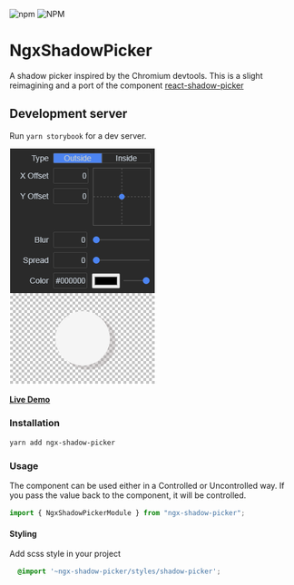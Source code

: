 ![npm](https://img.shields.io/npm/v/ngx-shadow-picker) ![NPM](https://img.shields.io/npm/l/ngx-shadow-picker)

# NgxShadowPicker

A shadow picker inspired by the Chromium devtools.  This is a slight reimagining and a port of the component [react-shadow-picker](https://www.npmjs.com/package/react-shadow-picker)

## Development server

Run `yarn storybook` for a dev server. 

![Demo](https://raw.githubusercontent.com/KondakovArtem/ngx-shadow-picker/master/src/assets/demo.png)

[**Live Demo**](https://61a14f59d1e351003a3cace0-dfycorfmwj.chromatic.com/?path=/story/shadowpicker--basic)

### Installation

```sh
yarn add ngx-shadow-picker
```

### Usage

The component can be used either in a Controlled or Uncontrolled way.
If you pass the value back to the component, it will be controlled.

```typescript
import { NgxShadowPickerModule } from "ngx-shadow-picker";

```

#### Styling

Add scss style in your project

```scss
  @import '~ngx-shadow-picker/styles/shadow-picker';
```

